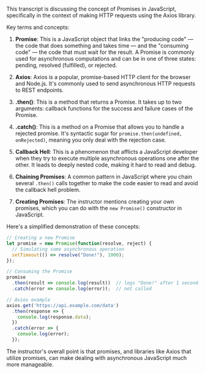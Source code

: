 This transcript is discussing the concept of Promises in JavaScript, specifically in the context of making HTTP requests using the Axios library. 

Key terms and concepts:

1. **Promise**: This is a JavaScript object that links the "producing code" — the code that does something and takes time — and the "consuming code" — the code that must wait for the result. A Promise is commonly used for asynchronous computations and can be in one of three states: pending, resolved (fulfilled), or rejected.

2. **Axios**: Axios is a popular, promise-based HTTP client for the browser and Node.js. It's commonly used to send asynchronous HTTP requests to REST endpoints.

3. **.then()**: This is a method that returns a Promise. It takes up to two arguments: callback functions for the success and failure cases of the Promise.

4. **.catch()**: This is a method on a Promise that allows you to handle a rejected promise. It's syntactic sugar for `promise.then(undefined, onRejected)`, meaning you only deal with the rejection case.

5. **Callback Hell**: This is a phenomenon that afflicts a JavaScript developer when they try to execute multiple asynchronous operations one after the other. It leads to deeply nested code, making it hard to read and debug.

6. **Chaining Promises**: A common pattern in JavaScript where you chain several `.then()` calls together to make the code easier to read and avoid the callback hell problem.

7. **Creating Promises**: The instructor mentions creating your own promises, which you can do with the `new Promise()` constructor in JavaScript.

Here's a simplified demonstration of these concepts:

```javascript
// Creating a new Promise
let promise = new Promise(function(resolve, reject) {
  // Simulating some asynchronous operation
  setTimeout(() => resolve("Done!"), 1000);
});

// Consuming the Promise
promise
  .then(result => console.log(result))  // logs "Done!" after 1 second
  .catch(error => console.log(error));  // not called

// Axios example
axios.get('https://api.example.com/data')
  .then(response => {
    console.log(response.data);
  })
  .catch(error => {
    console.log(error);
  });
```

The instructor's overall point is that promises, and libraries like Axios that utilize promises, can make dealing with asynchronous JavaScript much more manageable.